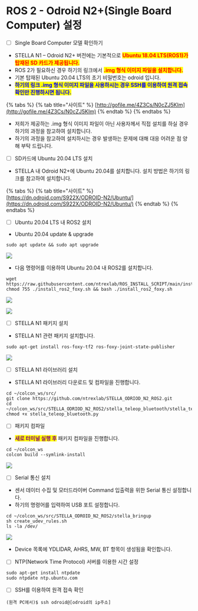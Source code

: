 # ROS 2 - Odroid N2+(Single Board Computer) 설정

* [ ] Single Board Computer 모델 확인하기

<!---->

* STELLA N1 – Odroid N2+ 버전에는 기본적으로  <mark style="color:red;">**Ubuntu 18.04 LTS(ROS1)가 탑재된 SD 카드가 제공됩니다.**</mark>&#x20;
* ROS 2가 필요하신 경우 하기의 링크에서 <mark style="color:red;">**.img 형식 이미지 파일을 설치합니다.**</mark>&#x20;
* 기본 탑재된 Ubuntu 20.04 LTS의 초기 비밀번호는 odroid 입니다.  &#x20;
* &#x20;<mark style="color:blue;">**하기의 링크 .img 형식 이미지 파일을 사용하시는 경우 SSH를 이용하여 원격 접속 확인만 진행하시면 됩니다.**</mark>&#x20;

{% tabs %}
{% tab title="사이트" %}
[http://gofile.me/4Z3Cs/N0cZJ5KIm](http://gofile.me/4Z3Cs/N0cZJ5KIm)
{% endtab %}
{% endtabs %}

* 저희가 제공하는 .img 형식 이미지 파일이 아닌 사용자께서 직접 설치를 하실 경우 하기의 과정을 참고하여 설치합니다.
* 하기의 과정을 참고하여 설치하시는 경우 발생하는 문제에 대해 대응 어려운 점 양해 부탁 드립니다.

<!---->

* [ ] SD카드에 Ubuntu 20.04 LTS 설치

<!---->

* STELLA 내 Odroid N2+에 Ubuntu 20.04를 설치합니다. 설치 방법은 하기의 링크를 참고하여 설치합니다.

{% tabs %}
{% tab title="사이트" %}
[https://dn.odroid.com/S922X/ODROID-N2/Ubuntu/](https://dn.odroid.com/S922X/ODROID-N2/Ubuntu/)
{% endtab %}
{% endtabs %}

* [ ] Ubuntu 20.04 LTS 내 ROS2 설치

<!---->

* Ubuntu 20.04 update & upgrade

```
sudo apt update && sudo apt upgrade
```

![](../../.gitbook/assets/ros2\_1.png)

* 다음 명령어를 이용하여 Ubuntu 20.04 내 ROS2를 설치합니다.

```
wget https://raw.githubusercontent.com/ntrexlab/ROS_INSTALL_SCRIPT/main/install_ros2_foxy.sh&& chmod 755 ./install_ros2_foxy.sh && bash ./install_ros2_foxy.sh
```

![](../../.gitbook/assets/ros2\_2.png)

![](../../.gitbook/assets/ros2\_3.png)

* [ ] STELLA N1 패키지 설치

<!---->

* STELLA N1 관련 패키지 설치합니다.

```
sudo apt-get install ros-foxy-tf2 ros-foxy-joint-state-publisher
```

![](../../.gitbook/assets/ros2\_4.png)

* [ ] STELLA N1 라이브러리 설치

<!---->

* STELLA N1 라이브러리 다운로드 및 컴파일을 진행합니다.

```
cd ~/colcon_ws/src/
git clone https://github.com/ntrexlab/STELLA_ODRIOD_N2_ROS2.git
cd ~/colcon_ws/src/STELLA_ODRIOD_N2_ROS2/stella_teleop_bluetooth/stella_teleop_bluetooth/
chmod +x stella_teleop_bluetooth.py
```



* [ ] 패키지 컴파일

<!---->

* <mark style="color:purple;">**새로 터미널  실행  후**</mark>  패키지 컴파일을 진행합니다.

```
cd ~/colcon_ws
colcon build --symlink-install
```

![](../../.gitbook/assets/ROS2\_6.png)

* [ ] Serial 통신 설치

<!---->

* 센서 데이터 수집 및 모터드라이버 Command 입출력을 위한 Serial 통신 설정합니다.
* 하기의 명령어를 입력하여 USB 포트 설정합니다.

```
cd ~/colcon_ws/src/STELLA_ODROID_N2_ROS2/stella_bringup
sh create_udev_rules.sh
ls -la /dev/ 
```

![](../../.gitbook/assets/ROS2\_7.png)

* Device 목록에 YDLIDAR, AHRS, MW, BT 항목이 생성됨을 확인합니다.

<!---->

* [ ] NTP(Network Time Protocol) 서버를 이용한 시간 설정

```
sudo apt-get install ntpdate
sudo ntpdate ntp.ubuntu.com
```

* [ ] SSH를 이용하여 원격 접속 확인

```
(원격 PC에서)$ ssh odroid@[odroid의 ip주소]
```

